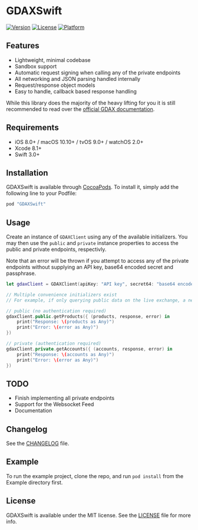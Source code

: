 # GDAXSwift

[![Version](https://img.shields.io/cocoapods/v/GDAXSwift.svg?style=flat)](http://cocoapods.org/pods/GDAXSwift)
[![License](https://img.shields.io/cocoapods/l/GDAXSwift.svg?style=flat)](http://cocoapods.org/pods/GDAXSwift)
[![Platform](https://img.shields.io/cocoapods/p/GDAXSwift.svg?style=flat)](http://cocoapods.org/pods/GDAXSwift)

## Features

* Lightweight, minimal codebase
* Sandbox support
* Automatic request signing when calling any of the private endpoints
* All networking and JSON parsing handled internally
* Request/response object models
* Easy to handle, callback based response handling

While this library does the majority of the heavy lifting for you it is still recommended to read over the [official GDAX documentation](https://docs.gdax.com/).

## Requirements

* iOS 8.0+ / macOS 10.10+ / tvOS 9.0+ / watchOS 2.0+
* Xcode 8.1+
* Swift 3.0+

## Installation

GDAXSwift is available through [CocoaPods](http://cocoapods.org). To install
it, simply add the following line to your Podfile:

```ruby
pod "GDAXSwift"
```

## Usage

Create an instance of `GDAXClient` using any of the available initializers. You may then use the `public` and `private` instance properties to access the public and private endpoints, respectivly.

Note that an error will be thrown if you attempt to access any of the private endpoints without supplying an API key, base64 encoded secret and passphrase.

```swift
let gdaxClient = GDAXClient(apiKey: "API key", secret64: "base64 encoded secret", passphrase: "passphrase", isSandbox: false)

// Multiple convenience initializers exist
// For example, if only querying public data on the live exchange, a new client may be constructed as GDAXClient()

// public (no authentication required)
gdaxClient.public.getProducts({ (products, response, error) in
	print("Response: \(products as Any)")
	print("Error: \(error as Any)")
})

// private (authentication required)
gdaxClient.private.getAccounts({ (accounts, response, error) in
	print("Response: \(accounts as Any)")
	print("Error: \(error as Any)")
})
```

## TODO

* Finish implementing all private endpoints
* Support for the Websocket Feed
* Documentation

## Changelog

See the [CHANGELOG](./CHANGELOG) file.

## Example

To run the example project, clone the repo, and run `pod install` from the Example directory first.

## License

GDAXSwift is available under the MIT license. See the [LICENSE](./LICENSE) file for more info.
